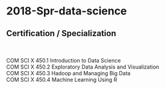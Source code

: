 # 2018-Spr-data-science
## Certification / Specialization
<br>
<br>  
COM SCI X 450.1 Introduction to Data Science
<br>
COM SCI X 450.2 Exploratory Data Analysis and Visualization
<br>
COM SCI X 450.3 Hadoop and Managing Big Data
<br>
COM SCI X 450.4 Machine Learning Using R

